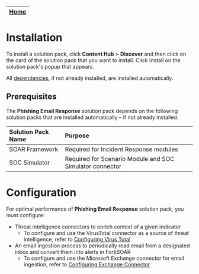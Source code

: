 | [Home](https://github.com/fortinet-fortisoar/solution-pack-phishing-email-response/blob/develop/README.md) |
|--------------------------------------------|

# Installation

To install a solution pack, click **Content Hub** > **Discover** and then click on the card of the solution pack that you want to install. Click Install on the solution pack's popup that appears.

All [dependencies](#prerequisites), if not already installed, are installed automatically.

## Prerequisites

The **Phishing Email Response** solution pack depends on the following solution packs that are installed automatically &ndash; if not already installed.

| **Solution Pack Name** | **Purpose**   |
| :--------------------- | :--------------------------------------- |
| SOAR Framework | Required for Incident Response modules   |
| SOC Simulator  | Required for Scenario Module and SOC Simulator connector |

# Configuration

For optimal performance of **Phishing Email Response** solution pack, you must configure:

* Threat intelligence connectors to enrich context of a given indicator
    * To configure and use the VirusTotal connector as a source of threat intelligence, refer to [Configuring Virus Total](https://docs.fortinet.com/document/fortisoar/2.1.0/virustotal/166/virustotal-v2-1-0#Configuration_parameters)
* An email ingestion process to periodically read email from a designated inbox and convert them into alerts in FortiSOAR
    * To configure and use the Microsoft Exchange connector for email ingestion, refer to [Configuring Exchange Connector](https://docs.fortinet.com/document/fortisoar/3.4.0/exchange/1/exchange-v3-4-0#Configuring_the_connector)